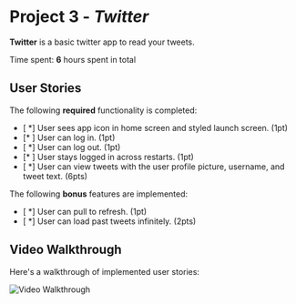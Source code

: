# Project 3 - *Twitter*

**Twitter** is a basic twitter app to read your tweets.

Time spent: **6** hours spent in total

## User Stories

The following **required** functionality is completed:

- [ *] User sees app icon in home screen and styled launch screen. (1pt)
- [* ] User can log in. (1pt)
- [ *] User can log out. (1pt)
- [* ] User stays logged in across restarts. (1pt)
- [ *] User can view tweets with the user profile picture, username, and tweet text. (6pts)

The following **bonus** features are implemented:

- [ *] User can pull to refresh. (1pt)
- [ *] User can load past tweets infinitely. (2pts)

## Video Walkthrough

Here's a walkthrough of implemented user stories:

<img src='https://recordit.co/dOQpCRghKN' title='Video Walkthrough' width='' alt='Video Walkthrough' />


